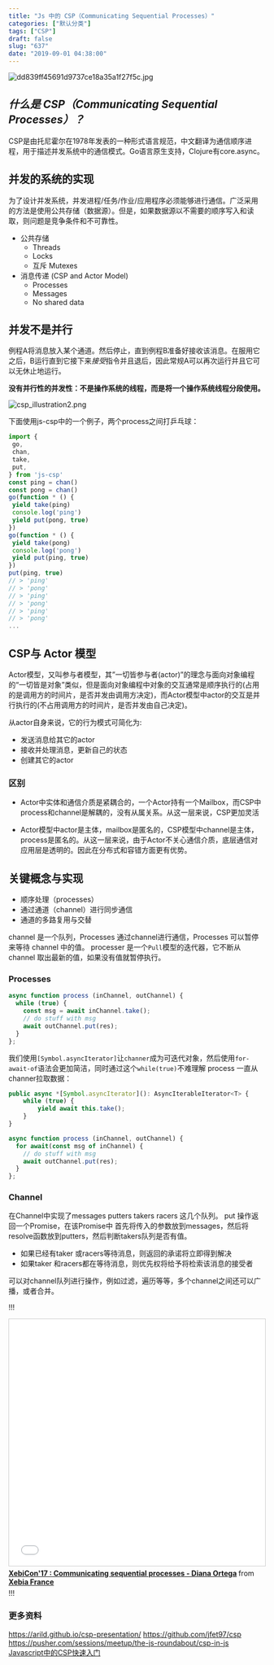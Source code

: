 ```yaml
---
title: "Js 中的 CSP（Communicating Sequential Processes）"
categories: ["默认分类"]
tags: ["CSP"]
draft: false
slug: "637"
date: "2019-09-01 04:38:00"
---
```


![dd839ff45691d9737ce18a35a1f27f5c.jpg][1]
## *什么是 CSP（Communicating Sequential Processes）？*

CSP是由托尼霍尔在1978年发表的一种形式语言规范，中文翻译为通信顺序进程，用于描述并发系统中的通信模式。Go语言原生支持，Clojure有core.async。



## 并发的系统的实现

为了设计并发系统，并发进程/任务/作业/应用程序必须能够进行通信。广泛采用的方法是使用公共存储（数据源）。但是，如果数据源以不需要的顺序写入和读取，则问题是竞争条件和不可靠性。

- 公共存储
  - Threads
  - Locks
  - 互斥 Mutexes
- 消息传递 (CSP and Actor Model)
  - Processes
  - Messages
  - No shared data

## 并发不是并行
例程A将消息放入某个通道。然后停止，直到例程B准备好接收该消息。在服用它之后，B运行直到它接下来*接受*指令并且退后，因此常规A可以再次运行并且它可以无休止地运行。

**没有并行性的并发性：不是操作系统的线程，而是将一个操作系统线程分段使用。**

![csp_illustration2.png][2]

下面使用js-csp中的一个例子，两个process之间打乒乓球：
```js
import {
 go,
 chan,
 take,
 put,
} from 'js-csp'
const ping = chan()
const pong = chan()
go(function * () {
 yield take(ping)
 console.log('ping')
 yield put(pong, true)
})
go(function * () {
 yield take(pong)
 console.log('pong')
 yield put(ping, true)
})
put(ping, true)
// > 'ping'
// > 'pong'
// > 'ping'
// > 'pong'
// > 'ping'
// > 'pong'
...
```


## CSP与 Actor 模型

Actor模型，又叫参与者模型，其”一切皆参与者(actor)”的理念与面向对象编程的“一切皆是对象”类似，但是面向对象编程中对象的交互通常是顺序执行的(占用的是调用方的时间片，是否并发由调用方决定)，而Actor模型中actor的交互是并行执行的(不占用调用方的时间片，是否并发由自己决定)。

从actor自身来说，它的行为模式可简化为:

- 发送消息给其它的actor
- 接收并处理消息，更新自己的状态
- 创建其它的actor

### 区别

- Actor中实体和通信介质是紧耦合的，一个Actor持有一个Mailbox，而CSP中process和channel是解耦的，没有从属关系。从这一层来说，CSP更加灵活

- Actor模型中actor是主体，mailbox是匿名的，CSP模型中channel是主体，process是匿名的。从这一层来说，由于Actor不关心通信介质，底层通信对应用层是透明的。因此在分布式和容错方面更有优势。


## 关键概念与实现
- 顺序处理（processes）
- 通过通道（channel）进行同步通信
- 通道的多路复用与交替

channel 是一个队列，Processes 通过channel进行通信，Processes 可以暂停来等待 channel 中的值。
processer 是一个`Pull`模型的迭代器，它不断从 channel 取出最新的值，如果没有值就暂停执行。

### Processes 
```js
async function process (inChannel, outChannel) {
  while (true) {
    const msg = await inChannel.take();
    // do stuff with msg
    await outChannel.put(res);
  }
};
```
我们使用`[Symbol.asyncIterator]`让`channer`成为可迭代对象，然后使用`for-await-of`语法会更加简洁，同时通过这个`while(true)`不难理解 process 一直从channer拉取数据：
```ts
public async *[Symbol.asyncIterator](): AsyncIterableIterator<T> {
    while (true) {
        yield await this.take();
    }
}
```

```js
async function process (inChannel, outChannel) {
  for await(const msg of inChannel) {
    // do stuff with msg
    await outChannel.put(res);
  }
};
```

### Channel
在Channel中实现了messages putters takers racers 这几个队列。
put 操作返回一个Promise，在该Promise中 首先将传入的参数放到messages，然后将resolve函数放到putters，然后判断takers队列是否有值。

- 如果已经有taker 或racers等待消息，则返回的承诺将立即得到解决
- 如果taker 和racers都在等待消息，则优先权将给予将检索该消息的接受者

可以对channel队列进行操作，例如过滤，遍历等等，多个channel之间还可以广播，或者合并。



!!!
<iframe src="//www.slideshare.net/slideshow/embed_code/key/eM3Mo66CiN9SmV" width="595" height="485" frameborder="0" marginwidth="0" marginheight="0" scrolling="no" style="border:1px solid #CCC; border-width:1px; margin-bottom:5px; max-width: 100%;" allowfullscreen> </iframe> <div style="margin-bottom:5px"> <strong> <a href="//www.slideshare.net/XebiaFrance/xebicon17-communicating-sequential-processes-diana-ortega" title="XebiCon&#x27;17 : Communicating sequential processes - Diana Ortega" target="_blank">XebiCon&#x27;17 : Communicating sequential processes - Diana Ortega</a> </strong> from <strong><a href="https://www.slideshare.net/XebiaFrance" target="_blank">Xebia France</a></strong> </div>
!!!

### 更多资料
https://arild.github.io/csp-presentation/
https://github.com/jfet97/csp
https://pusher.com/sessions/meetup/the-js-roundabout/csp-in-js
[Javascript中的CSP快速入门][3]


  [1]: https://zhangchen915.com/usr/uploads/2019/08/2488025574.jpg
  [2]: https://zhangchen915.com/usr/uploads/2019/09/1414704761.png
  [3]: https://lucasmreis.github.io/blog/quick-introduction-to-csp-in-javascript/
